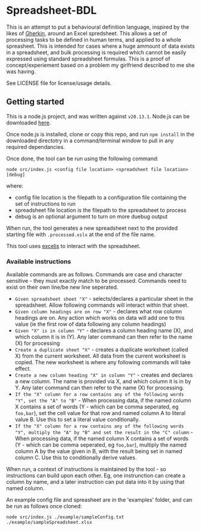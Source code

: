# Spreadsheet-BDL

This is an attempt to put a behavioural definition language, inspired by the likes of [Gherkin](https://en.wikipedia.org/wiki/Cucumber_(software)#Gherkin_language), around an Excel spredsheet. This allows a set of processing tasks to be defined in human terms, and applied to a whole spreasheet. This is intended for cases where a huge ammount of data exists in a spreadsheet, and bulk processing is required which cannot be easily expressed using standard spreadsheet formulas. This is a proof of concept/experiement based on a problem my girlfriend described to me she was having.

See LICENSE file for license/usage details.

## Getting started

This is a node.js project, and was written against `v20.13.1`. Node.js can be downloaded [here](https://nodejs.org/en/download/prebuilt-installer).

Once node.js is installed, clone or copy this repo, and run `npm install` in the downloaded directotry in a command/terminal window to pull in any required dependancies.

Once done, the tool can be run using the following command:

```
node src/index.js <config file location> <spreadsheet file location> [debug]
```

where:

- config file location is the filepath to a configuration file containing the set of instructions to run
- spreadsheet file location is the filepath to the spreadsheet to process
- debug is an optional argument to turn on more duebug output

When run, the tool generates a new spreadsheet next to the provided starting file with `.processed.xslx` at the end of the file name.

This tool uses [exceljs](https://www.npmjs.com/package/exceljs) to interact with the spreadsheet.

### Available instructions

Available commands are as follows. Commands are case and character sensitive - they must exactly match to be processed. Commands need to exist on their own line/be new line seperated. 

- `Given spreadsheet sheet "X"` - selects/declares a particular sheet in the spreadsheet. Allow following commands will interact within that sheet.
- `Given column headings are on row "X"` - declares what row column headings are on. Any action which works on data will add one to this value (ie the first row of data following any column headings)
- `Given "X" is in column "Y"` - declares a column heading name (X), and which column it is in (Y). Any later command can then refer to the name (X) for processing
- `Create a duplicate sheet "X"` - creates a duplicate worksheet (called X) from the current worksheet. All data from the current worksheet is copied. The new worksheet is where any following commands will take effect.
- `Create a new column heading "X" in column "Y"` - creates and declares a new column. The name is provided via X, and which column it is in by Y. Any later command can then refer to the name (X) for processing.
- `If the "X" column for a row contains any of the following words "Y", set the "A" to "B"` - When processing data, if the named column X contains a set of words (Y - which can be comma seperated, eg `foo,bar`), set the cell value for that row and named column A to literal value B. Use this to set a literal value conditionally.
- `If the "X" column for a row contains any of the following words "Y", multiply the "A" by "B" and set the result in the "C" column` - When processing data, if the named column X contains a set of words (Y - which can be comma seperated, eg `foo,bar`), multiply the named column A by the value given in B, with the result being set in named column C. Use this to conditionally derive values.

When run, a context of instructions is maintained by the tool - so instructions can build upon each other. Eg, one instrunction can create a column by name, and a later instruction can put data into it by using that named column.

An example config file and spreasheet are in the 'examples' folder, and can be run as follows once cloned:

```
node src/index.js ./example/sampleConfig.txt ./example/sampleSpreadsheet.xlsx
```
